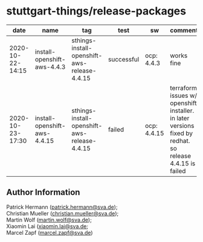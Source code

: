stuttgart-things/release-packages
================================

| date | name | tag | test | sw | comment | link | released | editor |
|---|---|---|---|---|---|---|---|---|
| 2020-10-22-14:15 | install-openshift-aws-4.4.3 | sthings-install-openshift-aws-release-4.4.15 | successful | ocp: 4.4.3 | works fine  | [ocp4-aws-releases](http://10.31.102.191:5000/buckets?chosenbucket=install-openshift-aws) | true | cmueller |
| 2020-10-23-17:30 | install-openshift-aws-4.4.15 | sthings-install-openshift-aws-release-4.4.15 | failed | ocp: 4.4.15 | terraform issues w/ openshift installer. in later versions fixed by redhat. so release 4.4.15 is failed | [ocp4-aws-releases](http://10.31.102.191:5000/buckets?chosenbucket=install-openshift-aws) | false |cmueller |

Author Information
------------------

Patrick Hermann (patrick.hermann@sva.de);  
Christian Mueller (christian.mueller@sva.de);  
Martin Wolf (martin.wolf@sva.de);  
Xiaomin Lai (xiaomin.lai@sva.de;  
Marcel Zapf (marcel.zapf@sva.de)

